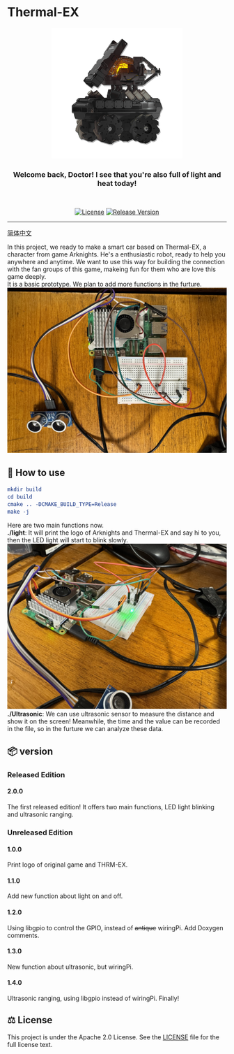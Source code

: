# Thermal-EX

<p align="center">
<a href="https://ak.hypergryph.com/">
  <img src="image/THRM-EX.png" alt="Thermal-EX" width="300"/>
</a>

</p>
<h3 align="center">Welcome back, Doctor! I see that you're also full of light and heat today!</h3>

<br />
<p align="center">
  <a href="https://github.com/ShinZ0531/Thermal-EX/blob/main/LICENSE"><img src="https://img.shields.io/badge/License-Apache%202.0-blue.svg" alt="License"></a>
  <a href="https://github.com/ShinZ0531/Thermal-EX/releases"><img src="https://img.shields.io/github/v/release/ShinZ0531/Thermal-EX" alt="Release Version"></a>
  <br/>
</p>

<hr class="solid">

[简体中文](README_ZH.md)  


In this project, we ready to make a smart car based on Thermal-EX, a character from game Arknights. He's a enthusiastic robot, ready to help you anywhere and anytime. We want to use this way for building the connection with the fan groups of this game, makeing fun for them who are love this game deeply.   
It is a basic prototype. We plan to add more functions in the furture.  
![Preview](image/v2-Whole.jpg)  
## 📜 How to use

```cmake
mkdir build
cd build
cmake .. -DCMAKE_BUILD_TYPE=Release
make -j
```
Here are two main functions now.  
**./light**: It will print the logo of Arknights and Thermal-EX and say hi to you, then the LED light will start to blink slowly.  
![LED Blinking](image/v2-LEDBlinking.jpg)  
**./Ultrasonic**: We can use ultrasonic sensor to measure the distance and show it on the screen! Meanwhile, the time and the value can be recorded in the file, so in the furture we can analyze these data.  

## 📦 version

### Released Edition
#### 2.0.0
The first released edition! It offers two main functions, LED light blinking and ultrasonic ranging.

### Unreleased Edition
#### 1.0.0
Print logo of original game and THRM-EX.  
#### 1.1.0
Add new function about light on and off.  
#### 1.2.0
Using libgpio to control the GPIO, instead of ~~antique~~ wiringPi. Add Doxygen comments.  
#### 1.3.0
New function about ultrasonic, but wiringPi.  
#### 1.4.0
Ultrasonic ranging, using libgpio instead of wiringPi. Finally! 

## ⚖️ License

This project is under the Apache 2.0 License. See the [LICENSE](https://github.com/ShinZ0531/Thermal-EX/blob/main/LICENSE) file for the full license text.